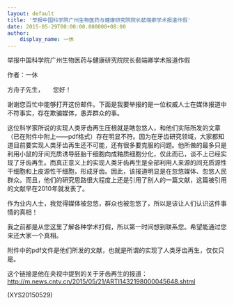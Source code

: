 ```yaml
---
layout: default
title: '举报中国科学院广州生物医药与健康研究院院长裴端卿学术报道作假'
date: 2015-05-29T00:00:00.000000+08:00
author:
    display_name: 一休
---
```


举报中国科学院广州生物医药与健康研究院院长裴端卿学术报道作假

作者：一休

方舟子先生，　　您好！

谢谢您百忙中能够打开这份邮件。下面是我要举报的是一位权威人士在媒体报道中不符事实，存在欺骗媒体，愚弄群众的事。

这位科学家所说的实现人类牙齿再生压根就是瞎忽悠人，和他们实际所发的文章（已在附件中附上——pdf格式）存在明显不符。因为在牙齿研究领域，大家都知道目前要实现人类牙齿再生还不可能，还有很多要克服的问题。他所做的最多只是利用小鼠的牙间充质诱导胚胎干细胞向成釉质细胞分化，仅此而已，谈不上已经实现了牙齿再生。而真正意义上的实现人类牙齿再生是全部利用人来源的间充质源性干细胞和上皮源性干细胞，形成牙齿。因此，该报道明显是在忽悠媒体、忽悠人民群众。而且，他们的研究思路很大程度上还是引用了别人的一篇文献，这篇被引用的文献早在2010年就发表了。

作为业内人士，我觉得媒体被忽悠，群众也被忽悠了，所以是该让人们认识这件事情的真相！

我之前都是从您这里了解各种学术打假，所以第一时间想到联系您。希望能通过您来还大家一个真相。

附件中的pdf文件是他们所发的文献，也就是所谓的实现了人类牙齿再生，仅仅只是。

这个链接是他在央视中提到的关于牙齿再生的报道： http://m.news.cntv.cn/2015/05/21/ARTI1432198000045648.shtml

(XYS20150529)


